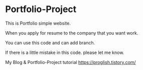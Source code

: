 # Portfolio-Project

This is Portfolio simple website.

When you apply for resume to the company that you want work.

You can use this code and can add branch.

If there is a little mistake in this code. please let me know. 

My Blog & Portfolio-Project tutorial https://proglish.tistory.com/
 
 
